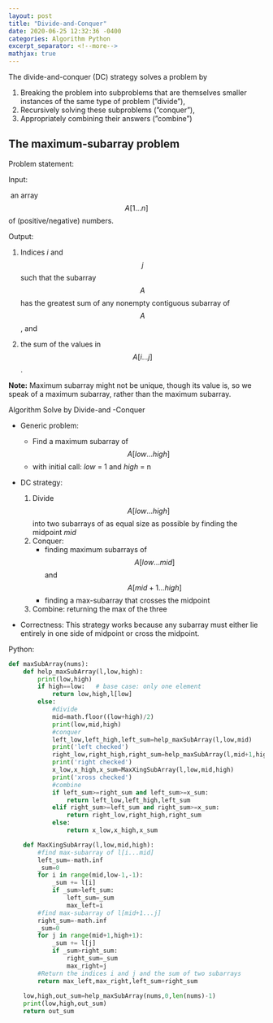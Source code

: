 ```yaml
---
layout: post
title: "Divide-and-Conquer"
date: 2020-06-25 12:32:36 -0400
categories: Algorithm Python
excerpt_separator: <!--more-->
mathjax: true
---
```


The divide-and-conquer (DC) strategy solves a problem by 

1.  Breaking the problem into subproblems that are themselves smaller instances of the same type of problem (”divide”), 
2.  Recursively solving these subproblems (”conquer”), 
3.  Appropriately combining their answers (”combine”)

<!--more-->

## The maximum-subarray problem

Problem statement: 

Input: 

​	an array $$A[1...n]$$ of (positive/negative) numbers. 

Output: 

1.  Indices $i$ and $$j$$ such that the subarray $$A$$ has the greatest sum of any nonempty contiguous subarray of $$A$$, and 

2.  the sum of the values in $$A[i...j]$$. 

**Note:** Maximum subarray might not be unique, though its value is, so we speak of a maximum subarray, rather than the maximum subarray.

Algorithm Solve by Divide-and -Conquer

-   Generic problem: 

	-   Find a maximum subarray of $$A[low...high]$$
    -   with initial call: *low* = 1 and *high* = n 

-   DC strategy: 

	1.  Divide  $$A[low...high]$$ into two subarrays of as equal size as possible by finding the midpoint *mid*
    2.  Conquer: 
        *   finding maximum subarrays of $$A[low...mid]$$ and $$A[mid + 1...high]$$
		*	finding a max-subarray that crosses the midpoint 
    3.	Combine: returning the max of the three

-   Correctness: This  strategy works because any subarray must either lie entirely in one side of midpoint or cross the midpoint. 

Python:

```python
def maxSubArray(nums):
    def help_maxSubArray(l,low,high):
        print(low,high)
        if high==low:	# base case: only one element
            return low,high,l[low]
        else:
            #divide
            mid=math.floor((low+high)/2)
            print(low,mid,high)
            #conquer
            left_low,left_high,left_sum=help_maxSubArray(l,low,mid)
            print('left checked')
            right_low,right_high,right_sum=help_maxSubArray(l,mid+1,high)
            print('right checked')
            x_low,x_high,x_sum=MaxXingSubArray(l,low,mid,high)
            print('xross checked')
            #combine
            if left_sum>=right_sum and left_sum>=x_sum:
                return left_low,left_high,left_sum
            elif right_sum>=left_sum and right_sum>=x_sum:
                return right_low,right_high,right_sum
            else:
                return x_low,x_high,x_sum

    def MaxXingSubArray(l,low,mid,high):
        #find max-subarray of l[i...mid]
        left_sum=-math.inf
        _sum=0
        for i in range(mid,low-1,-1):
            _sum += l[i]
            if _sum>left_sum:
                left_sum=_sum
                max_left=i
        #find max-subarray of l[mid+1...j]
        right_sum=-math.inf
        _sum=0
        for j in range(mid+1,high+1):
            _sum += l[j]
            if _sum>right_sum:
                right_sum=_sum
                max_right=j
        #Return the indices i and j and the sum of two subarrays
        return max_left,max_right,left_sum+right_sum
    
    low,high,out_sum=help_maxSubArray(nums,0,len(nums)-1)
    print(low,high,out_sum)
    return out_sum
```


